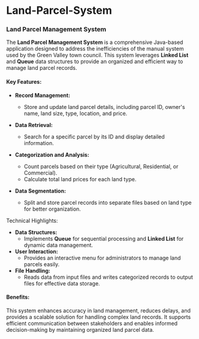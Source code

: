 # Land-Parcel-System
### Land Parcel Management System  

The **Land Parcel Management System** is a comprehensive Java-based application designed to address the inefficiencies of the manual system used by the Green Valley town council. This system leverages **Linked List** and **Queue** data structures to provide an organized and efficient way to manage land parcel records.  

#### Key Features:  
- **Record Management:**  
  - Store and update land parcel details, including parcel ID, owner's name, land size, type, location, and price.  

- **Data Retrieval:**  
  - Search for a specific parcel by its ID and display detailed information.  

- **Categorization and Analysis:**  
  - Count parcels based on their type (Agricultural, Residential, or Commercial).  
  - Calculate total land prices for each land type.  

- **Data Segmentation:**  
  - Split and store parcel records into separate files based on land type for better organization.  

Technical Highlights:  
- **Data Structures:**  
  - Implements **Queue** for sequential processing and **Linked List** for dynamic data management.  
- **User Interaction:**  
  - Provides an interactive menu for administrators to manage land parcels easily.  
- **File Handling:**  
  - Reads data from input files and writes categorized records to output files for effective data storage.  

#### Benefits:  
This system enhances accuracy in land management, reduces delays, and provides a scalable solution for handling complex land records. It supports efficient communication between stakeholders and enables informed decision-making by maintaining organized land parcel data.  

